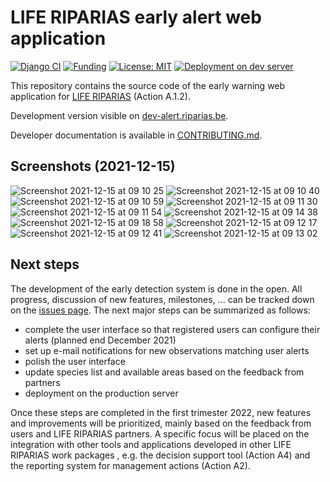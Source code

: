 # LIFE RIPARIAS early alert web application

<!-- badges: start -->
[![Django CI](https://github.com/riparias/early-warning-webapp/actions/workflows/django_tests.yml/badge.svg)](https://github.com/riparias/early-warning-webapp/actions/workflows/django_tests.yml)
[![Funding](https://img.shields.io/static/v1?label=powered+by&message=LIFE+RIPARIAS&labelColor=323232&color=00a58d)](https://www.riparias.be/)
[![License: MIT](https://img.shields.io/badge/License-MIT-yellow.svg)](https://opensource.org/licenses/MIT)
[![Deployment on dev server](https://github.com/riparias/early-warning-webapp/actions/workflows/deploy_dev_server.yml/badge.svg)](https://github.com/riparias/early-warning-webapp/actions/workflows/deploy_dev_server.yml)
<!-- badges: end -->

This repository contains the source code of the early warning web application for [LIFE RIPARIAS](https://www.riparias.be/) (Action A.1.2).

Development version visible on [dev-alert.riparias.be](http://dev-alert.riparias.be/).

Developer documentation is available in [CONTRIBUTING.md](CONTRIBUTING.md).

## Screenshots (2021-12-15)
![Screenshot 2021-12-15 at 09 10 25](https://user-images.githubusercontent.com/386387/146151336-b4903222-5409-41ee-8e8c-6fe71c15dce2.png)
![Screenshot 2021-12-15 at 09 10 40](https://user-images.githubusercontent.com/386387/146151347-b57d0bfb-9733-403b-8fb1-267cd2a192fd.png)
![Screenshot 2021-12-15 at 09 10 59](https://user-images.githubusercontent.com/386387/146151441-767b2111-de08-495f-8b77-ad0c876dfdbc.png)
![Screenshot 2021-12-15 at 09 11 30](https://user-images.githubusercontent.com/386387/146151474-088c81b5-33a3-4864-a5d4-b6df7436002f.png)
![Screenshot 2021-12-15 at 09 11 54](https://user-images.githubusercontent.com/386387/146151489-1a0b7a31-a8e3-4fb4-bc8c-23413e488b91.png)
![Screenshot 2021-12-15 at 09 14 38](https://user-images.githubusercontent.com/386387/146151573-8d28d482-ec7d-4dd3-8ee8-e71a66877974.png)
![Screenshot 2021-12-15 at 09 18 58](https://user-images.githubusercontent.com/386387/146151579-ac6dee72-3a51-49bd-9d7b-6b6f114d3236.png)
![Screenshot 2021-12-15 at 09 12 17](https://user-images.githubusercontent.com/386387/146151509-4259f981-9a7e-403f-a7b1-7fb986b794e4.png)
![Screenshot 2021-12-15 at 09 12 41](https://user-images.githubusercontent.com/386387/146151514-ff5d4067-68cc-480e-9ffe-165065fd2ebd.png)
![Screenshot 2021-12-15 at 09 13 02](https://user-images.githubusercontent.com/386387/146151541-9abb2b86-6d3b-462e-932f-40889d39567e.png)


## Next steps

The development of the early detection system is done in the open. All progress, discussion of new features, milestones, ... can be tracked down on the [issues page](https://github.com/riparias/early-warning-webapp/issues). 
The next major steps can be summarized as follows:
-	complete the user interface so that registered users can configure their alerts (planned end December 2021)
-	set up e-mail notifications for new observations matching user alerts
-	polish the user interface
-	update species list and available areas based on the feedback from partners
-	deployment on the production server

Once these steps are completed in the first trimester 2022, new features and improvements will be prioritized, mainly based on the feedback from users and LIFE RIPARIAS partners. 
A specific focus will be placed on the integration with other tools and applications developed in other LIFE RIPARIAS work packages , e.g. the decision support tool (Action A4) and the reporting system for management actions (Action A2).

